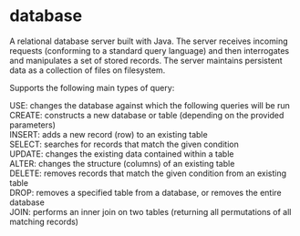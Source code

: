 # database

A relational database server built with Java. The server receives incoming requests (conforming to a standard query language) and then interrogates and manipulates a set of stored records. The server maintains persistent data as a collection of files on filesystem.

Supports the following main types of query:

USE: changes the database against which the following queries will be run  
CREATE: constructs a new database or table (depending on the provided parameters)  
INSERT: adds a new record (row) to an existing table  
SELECT: searches for records that match the given condition  
UPDATE: changes the existing data contained within a table  
ALTER: changes the structure (columns) of an existing table  
DELETE: removes records that match the given condition from an existing table  
DROP: removes a specified table from a database, or removes the entire database  
JOIN: performs an inner join on two tables (returning all permutations of all matching records)  
